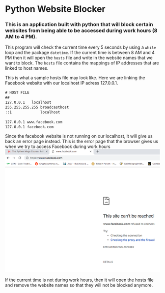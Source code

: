 # Python Website Blocker
### This is an application built with python that will block certain websites from being able to be accessed during work hours (8 AM to 4 PM).

This program will check the current time every 5 seconds by using a `while` loop and the package `datetime`. If the current time is between 8 AM and 4 PM then it will open the `hosts` file and write in the website names that we want to block. The `hosts` file contains the mappings of IP addresses that are linked to host names. 

This is what a sample hosts file may look like. Here we are linking the Facebook website with our localhost IP adress 127.0.0.1. 
```
# HOST FILE
##
127.0.0.1	localhost
255.255.255.255	broadcasthost
::1             localhost

127.0.0.1 www.facebook.com
127.0.0.1 facebook.com
```

Since the facebook website is not running on our localhost, it will give us back an error page instead.
This is the error page that the browser gives us when we try to access Facebook during work hours
![This is the error page that the browser gives us when we try to access Facebook during work hours](images/error.png)

If the current time is not during work hours, then it will open the hosts file and remove the website names so that they will not be blocked anymore. 
